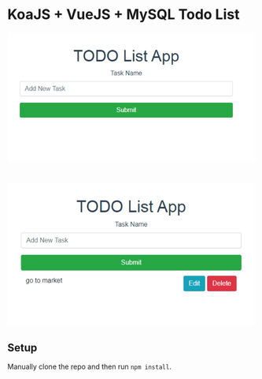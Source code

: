 # KoaJS + VueJS + MySQL Todo List

![VueJS Todo](../screenshots/vue-todo.PNG)
#
![VueJS Todo](../screenshots/vue-todo2.PNG)


## Setup

Manually clone the repo and then run `npm install`.